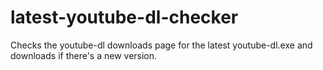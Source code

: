 # latest-youtube-dl-checker
Checks the youtube-dl downloads page for the latest youtube-dl.exe and downloads if there's a new version.

